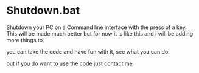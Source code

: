 # Shutdown.bat
Shutdown your PC on a Command line interface with the press of a key.
This will be made much better but for now it is like this and i will be adding more things to.

you can take the code and have fun with it, see what you can do.

but if you do want to use the code just contact me 
